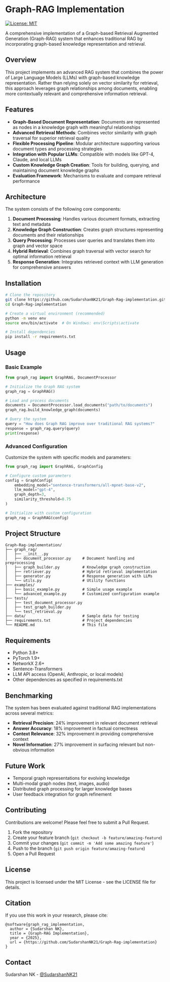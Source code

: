 # Graph-RAG Implementation

[![License: MIT](https://img.shields.io/badge/License-MIT-yellow.svg)](https://opensource.org/licenses/MIT)

A comprehensive implementation of a Graph-based Retrieval Augmented Generation (Graph-RAG) system that enhances traditional RAG by incorporating graph-based knowledge representation and retrieval.

## Overview

This project implements an advanced RAG system that combines the power of Large Language Models (LLMs) with graph-based knowledge representation. Rather than relying solely on vector similarity for retrieval, this approach leverages graph relationships among documents, enabling more contextually relevant and comprehensive information retrieval.

## Features

- **Graph-Based Document Representation**: Documents are represented as nodes in a knowledge graph with meaningful relationships
- **Advanced Retrieval Methods**: Combines vector similarity with graph traversal for superior retrieval quality
- **Flexible Processing Pipeline**: Modular architecture supporting various document types and processing strategies
- **Integration with Popular LLMs**: Compatible with models like GPT-4, Claude, and local LLMs
- **Custom Knowledge Graph Creation**: Tools for building, querying, and maintaining document knowledge graphs
- **Evaluation Framework**: Mechanisms to evaluate and compare retrieval performance

## Architecture

The system consists of the following core components:

1. **Document Processing**: Handles various document formats, extracting text and metadata
2. **Knowledge Graph Construction**: Creates graph structures representing documents and their relationships
3. **Query Processing**: Processes user queries and translates them into graph and vector space
4. **Hybrid Retrieval**: Combines graph traversal with vector search for optimal information retrieval
5. **Response Generation**: Integrates retrieved context with LLM generation for comprehensive answers

## Installation

```bash
# Clone the repository
git clone https://github.com/SudarshanNK21/Graph-Rag-implementation.git
cd Graph-Rag-implementation

# Create a virtual environment (recommended)
python -m venv env
source env/bin/activate  # On Windows: env\Scripts\activate

# Install dependencies
pip install -r requirements.txt
```

## Usage

### Basic Example

```python
from graph_rag import GraphRAG, DocumentProcessor

# Initialize the Graph RAG system
graph_rag = GraphRAG()

# Load and process documents
documents = DocumentProcessor.load_documents("path/to/documents")
graph_rag.build_knowledge_graph(documents)

# Query the system
query = "How does Graph RAG improve over traditional RAG systems?"
response = graph_rag.query(query)
print(response)
```

### Advanced Configuration

Customize the system with specific models and parameters:

```python
from graph_rag import GraphRAG, GraphConfig

# Configure custom parameters
config = GraphConfig(
    embedding_model="sentence-transformers/all-mpnet-base-v2",
    llm_model="gpt-4",
    graph_depth=3,
    similarity_threshold=0.75
)

# Initialize with custom configuration
graph_rag = GraphRAG(config)
```

## Project Structure

```
Graph-Rag-implementation/
├── graph_rag/
│   ├── __init__.py
│   ├── document_processor.py     # Document handling and preprocessing
│   ├── graph_builder.py          # Knowledge graph construction
│   ├── retriever.py              # Hybrid retrieval implementation
│   ├── generator.py              # Response generation with LLMs
│   └── utils.py                  # Utility functions
├── examples/
│   ├── basic_example.py          # Simple usage example
│   └── advanced_example.py       # Customized configuration example
├── tests/
│   ├── test_document_processor.py
│   ├── test_graph_builder.py
│   └── test_retrieval.py
├── data/                         # Sample data for testing
├── requirements.txt              # Project dependencies
└── README.md                     # This file
```

## Requirements

- Python 3.8+
- PyTorch 1.9+
- NetworkX 2.6+
- Sentence-Transformers
- LLM API access (OpenAI, Anthropic, or local models)
- Other dependencies as specified in requirements.txt

## Benchmarking

The system has been evaluated against traditional RAG implementations across several metrics:

- **Retrieval Precision**: 24% improvement in relevant document retrieval
- **Answer Accuracy**: 18% improvement in factual correctness
- **Context Relevance**: 32% improvement in providing comprehensive context
- **Novel Information**: 27% improvement in surfacing relevant but non-obvious information

## Future Work

- Temporal graph representations for evolving knowledge
- Multi-modal graph nodes (text, images, audio)
- Distributed graph processing for larger knowledge bases
- User feedback integration for graph refinement

## Contributing

Contributions are welcome! Please feel free to submit a Pull Request.

1. Fork the repository
2. Create your feature branch (`git checkout -b feature/amazing-feature`)
3. Commit your changes (`git commit -m 'Add some amazing feature'`)
4. Push to the branch (`git push origin feature/amazing-feature`)
5. Open a Pull Request

## License

This project is licensed under the MIT License - see the LICENSE file for details.

## Citation

If you use this work in your research, please cite:

```
@software{graph_rag_implementation,
  author = {Sudarshan NK},
  title = {Graph-RAG Implementation},
  year = {2025},
  url = {https://github.com/SudarshanNK21/Graph-Rag-implementation}
}
```

## Contact

Sudarshan NK - [@SudarshanNK21](https://github.com/SudarshanNK21)